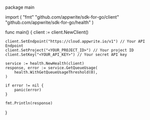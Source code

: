 package main

import (
    "fmt"
    "github.com/appwrite/sdk-for-go/client"
    "github.com/appwrite/sdk-for-go/health"
)

func main() {
    client := client.NewClient()

    client.SetEndpoint("https://cloud.appwrite.io/v1") // Your API Endpoint
    client.SetProject("<YOUR_PROJECT_ID>") // Your project ID
    client.SetKey("<YOUR_API_KEY>") // Your secret API key

    service := health.NewHealth(client)
    response, error := service.GetQueueUsage(
        health.WithGetQueueUsageThreshold(0),
    )

    if error != nil {
        panic(error)
    }

    fmt.Println(response)
}

